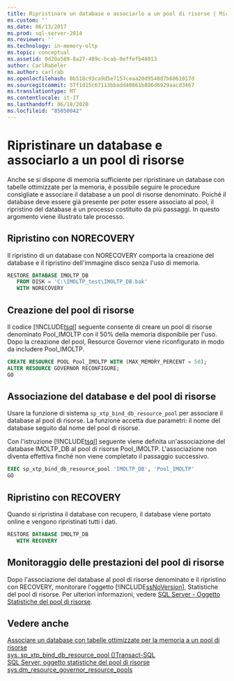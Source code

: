 ```yaml
---
title: Ripristinare un database e associarlo a un pool di risorse | Microsoft Docs
ms.custom: ''
ms.date: 06/13/2017
ms.prod: sql-server-2014
ms.reviewer: ''
ms.technology: in-memory-oltp
ms.topic: conceptual
ms.assetid: 0d20a569-8a27-409c-bcab-0effefb48013
author: CarlRabeler
ms.author: carlrab
ms.openlocfilehash: 0b518c93ca9d5e7157ceaa20d9548d7b6061017d
ms.sourcegitcommit: 57f1d15c67113bbadd40861b886d6929aacd3467
ms.translationtype: MT
ms.contentlocale: it-IT
ms.lasthandoff: 06/18/2020
ms.locfileid: "85050042"
---
```

# <a name="restore-a-database-and-bind-it-to-a-resource-pool"></a>Ripristinare un database e associarlo a un pool di risorse
  Anche se si dispone di memoria sufficiente per ripristinare un database con tabelle ottimizzate per la memoria, è possibile seguire le procedure consigliate e associare il database a un pool di risorse denominato. Poiché il database deve essere già presente per poter essere associato al pool, il ripristino del database è un processo costituito da più passaggi. In questo argomento viene illustrato tale processo.  
  
##  <a name="restore-with-norecovery"></a>Ripristino con NORECOVERY  
 Il ripristino di un database con NORECOVERY comporta la creazione del database e il ripristino dell'immagine disco senza l'uso di memoria.  
  
```sql  
RESTORE DATABASE IMOLTP_DB   
   FROM DISK = 'C:\IMOLTP_test\IMOLTP_DB.bak'  
   WITH NORECOVERY  
```  
  
##  <a name="create-the-resource-pool"></a>Creazione del pool di risorse  
 Il codice [!INCLUDE[tsql](../../includes/tsql-md.md)] seguente consente di creare un pool di risorse denominato Pool_IMOLTP con il 50% della memoria disponibile per l'uso.  Dopo la creazione del pool, Resource Governor viene riconfigurato in modo da includere Pool_IMOLTP.  
  
```sql  
CREATE RESOURCE POOL Pool_IMOLTP WITH (MAX_MEMORY_PERCENT = 50);  
ALTER RESOURCE GOVERNOR RECONFIGURE;  
GO  
```  
  
##  <a name="bind-the-database-and-resource-pool"></a>Associazione del database e del pool di risorse  
 Usare la funzione di sistema `sp_xtp_bind_db_resource_pool` per associare il database al pool di risorse. La funzione accetta due parametri: il nome del database seguito dal nome del pool di risorse.  
  
 Con l'istruzione [!INCLUDE[tsql](../../includes/tsql-md.md)] seguente viene definita un'associazione del database IMOLTP_DB al pool di risorse Pool_IMOLTP. L'associazione non diventa effettiva finché non viene completato il passaggio successivo.  
  
```sql  
EXEC sp_xtp_bind_db_resource_pool 'IMOLTP_DB', 'Pool_IMOLTP'  
GO  
```  
  
##  <a name="restore-with-recovery"></a>Ripristino con RECOVERY  
 Quando si ripristina il database con recupero, il database viene portato online e vengono ripristinati tutti i dati.  
  
```sql  
RESTORE DATABASE IMOLTP_DB   
   WITH RECOVERY  
```  
  
##  <a name="monitor-the-resource-pool-performance"></a>Monitoraggio delle prestazioni del pool di risorse  
 Dopo l'associazione del database al pool di risorse denominato e il ripristino con RECOVERY, monitorare l'oggetto [!INCLUDE[ssNoVersion](../../includes/ssnoversion-md.md)], Statistiche del pool di risorse. Per ulteriori informazioni, vedere [SQL Server - Oggetto Statistiche del pool di risorse](../performance-monitor/sql-server-resource-pool-stats-object.md).  
  
## <a name="see-also"></a>Vedere anche  
 [Associare un database con tabelle ottimizzate per la memoria a un pool di risorse](bind-a-database-with-memory-optimized-tables-to-a-resource-pool.md)   
 [sys. sp_xtp_bind_db_resource_pool &#40;&#41;Transact-SQL](/sql/relational-databases/system-stored-procedures/sys-sp-xtp-bind-db-resource-pool-transact-sql)   
 [SQL Server, oggetto statistiche del pool di risorse](../performance-monitor/sql-server-resource-pool-stats-object.md)   
 [sys.dm_resource_governor_resource_pools](/sql/relational-databases/system-stored-procedures/sys-sp-xtp-unbind-db-resource-pool-transact-sql)  
  
  
